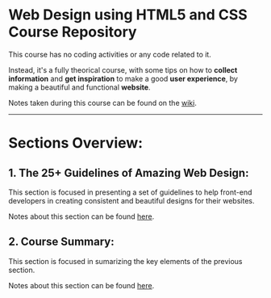 # Web Design using HTML5 and CSS Course Repository

This course has no coding activities or any code related to it.

Instead, it's a fully theorical course, with some tips on how to **collect information** and **get inspiration** to make a good **user experience**, by making a beautiful and functional **website**.

Notes taken during this course can be found on the [wiki](https://github.com/vonschappler/Web-Design-HTML5-css/wiki/Web-Design-for-Web-Developers).

<hr>

# Sections Overview:

## 1. The 25+ Guidelines of Amazing Web Design:

This section is focused in presenting a set of guidelines to help front-end developers in creating consistent and beautiful designs for their websites.

Notes about this section can be found [here](https://github.com/vonschappler/Web-Design-HTML5-css/wiki/The-25-guidelines-of-web-Design).

## 2. Course Summary:

This section is focused in sumarizing the key elements of the previous section.

Notes about this section can be found [here](https://github.com/vonschappler/Web-Design-HTML5-css/wiki/Course-summary).
